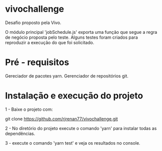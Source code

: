 # vivochallenge

Desafio proposto pela Vivo.

O módulo principal 'jobSchedule.js' exporta uma função que segue a regra de negócio proposta pelo teste. 
Alguns testes foram criados para reproduzir a execução do que foi solicitado.

# Pré - requisitos
Gereciador de pacotes yarn.
Gerenciador de repositórios git.


# Instalação e execução do projeto

1 - Baixe o projeto com:

git clone https://github.com/rjrenan77/vivochallenge.git

2 - No diretório do projeto execute o comando 'yarn' para instalar todas as dependências.

3 - execute o comando 'yarn test' e veja os resultados no console.